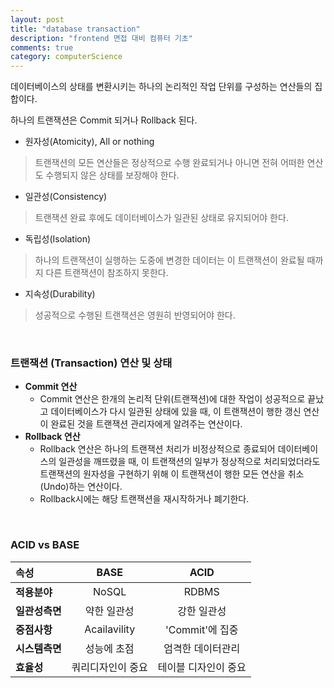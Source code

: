 ```yaml
---
layout: post
title: "database transaction"
description: "frontend 면접 대비 컴퓨터 기초"
comments: true
category: computerScience
---
```


데이터베이스의 상태를 변환시키는 하나의 논리적인 작업 단위를 구성하는 연산들의 집합이다.

하나의 트랜잭션은 Commit 되거나 Rollback 된다.

- 원자성(Atomicity), All or nothing

> 트랜잭션의 모든 연산들은 정상적으로 수행 완료되거나 아니면 전혀 어떠한 연산도 수행되지 않은 상태를 보장해야 한다.

- 일관성(Consistency)

> 트랜잭션 완료 후에도 데이터베이스가 일관된 상태로 유지되어야 한다.

- 독립성(Isolation)

> 하나의 트랜잭션이 실행하는 도중에 변경한 데이터는 이 트랜잭션이 완료될 때까지 다른 트랜잭션이 참조하지 못한다.

- 지속성(Durability)

> 성공적으로 수행된 트랜잭션은 영원히 반영되어야 한다.

<br/>

### 트랜잭션 (Transaction) 연산 및 상태

- **Commit 연산**
  - Commit 연산은 한개의 논리적 단위(트랜잭션)에 대한 작업이 성공적으로 끝났고 데이터베이스가 다시 일관된 상태에 있을 때, 이 트랜잭션이 행한 갱신 연산이 완료된 것을 트랜잭션 관리자에게 알려주는 연산이다.
- **Rollback 연산**
  - Rollback 연산은 하나의 트랜잭션 처리가 비정상적으로 종료되어 데이터베이스의 일관성을 깨뜨렸을 때, 이 트랜잭션의 일부가 정상적으로 처리되었더라도 트랜잭션의 원자성을 구현하기 위해 이 트랜잭션이 행한 모든 연산을 취소(Undo)하는 연산이다.
  - Rollback시에는 해당 트랜잭션을 재시작하거나 폐기한다.

<br/>

### ACID vs BASE

| 속성           |     **BASE**      |       **ACID**       |
| :------------- | :---------------: | :------------------: |
| **적용분야**   |       NoSQL       |        RDBMS         |
| **일관성측면** |    약한 일관성    |     강한 일관성      |
| **중점사항**   |   Acailavility    |   'Commit'에 집중    |
| **시스템측면** |    성능에 초점    |  엄격한 데이터관리   |
| **효율성**     | 쿼리디자인이 중요 | 테이블 디자인이 중요 |
